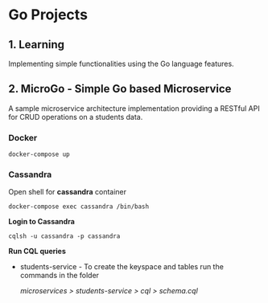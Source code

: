 # Go Projects

## 1. Learning

Implementing simple functionalities using the Go language features.

## 2. MicroGo - Simple Go based Microservice

A sample microservice architecture implementation providing a RESTful API for CRUD operations on a students data.

### Docker

`docker-compose up`

### Cassandra

Open shell for <b>cassandra</b> container

`docker-compose exec cassandra /bin/bash`

<b>Login to Cassandra</b>

`cqlsh -u cassandra -p cassandra`

<b>Run CQL queries</b>

* students-service - To create the keyspace and tables run the commands in the folder 

    <i>microservices > students-service > cql > schema.cql</i>